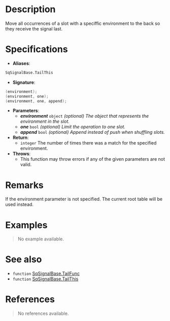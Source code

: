 # Description

Move all occurrences of a slot with a speciffic environment to the back so they receive the signal last.

# Specifications

* **Aliases**:
```D
SqSignalBase.TailThis
```
* **Signature**:
```D
(environment);
(environment, one);
(environment, one, append);
```
* **Parameters**:
	* **_environment_** `object` *(optional) The object that represents the environment in the slot.*
	* **_one_** `bool` *(optional) Limit the operation to one slot.*
	* **_append_** `bool` *(optional) Append instead of push when shuffling slots.*
* **Return**:
	* `integer` The number of times there was a match for the specified environment.
* **Throws**:
	* This function may throw errors if any of the given parameters are not valid.

# Remarks

If the environment parameter is not specified. The current root table will be used instead.

# Examples

> No example available.

# See also

* `function` [SqSignalBase.TailFunc](Function.SqSignalBase.Tail)
* `function` [SqSignalBase.TailThis](Function.SqSignalBase.TailThis)

# References

> No references available.
